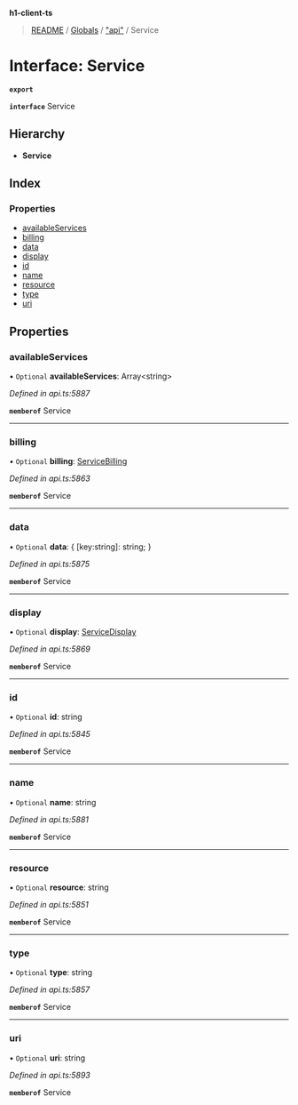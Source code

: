 **h1-client-ts**

> [README](../README.md) / [Globals](../globals.md) / ["api"](../modules/_api_.md) / Service

# Interface: Service

**`export`** 

**`interface`** Service

## Hierarchy

* **Service**

## Index

### Properties

* [availableServices](_api_.service.md#availableservices)
* [billing](_api_.service.md#billing)
* [data](_api_.service.md#data)
* [display](_api_.service.md#display)
* [id](_api_.service.md#id)
* [name](_api_.service.md#name)
* [resource](_api_.service.md#resource)
* [type](_api_.service.md#type)
* [uri](_api_.service.md#uri)

## Properties

### availableServices

• `Optional` **availableServices**: Array\<string>

*Defined in api.ts:5887*

**`memberof`** Service

___

### billing

• `Optional` **billing**: [ServiceBilling](_api_.servicebilling.md)

*Defined in api.ts:5863*

**`memberof`** Service

___

### data

• `Optional` **data**: { [key:string]: string;  }

*Defined in api.ts:5875*

**`memberof`** Service

___

### display

• `Optional` **display**: [ServiceDisplay](_api_.servicedisplay.md)

*Defined in api.ts:5869*

**`memberof`** Service

___

### id

• `Optional` **id**: string

*Defined in api.ts:5845*

**`memberof`** Service

___

### name

• `Optional` **name**: string

*Defined in api.ts:5881*

**`memberof`** Service

___

### resource

• `Optional` **resource**: string

*Defined in api.ts:5851*

**`memberof`** Service

___

### type

• `Optional` **type**: string

*Defined in api.ts:5857*

**`memberof`** Service

___

### uri

• `Optional` **uri**: string

*Defined in api.ts:5893*

**`memberof`** Service
